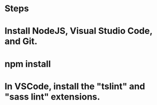 Steps
============
# Install NodeJS, Visual Studio Code, and Git.
# npm install
# In VSCode, install the "tslint" and "sass lint" extensions.